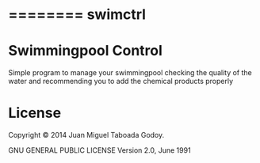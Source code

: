 ========
swimctrl
========

Swimmingpool Control
====================

Simple program to manage your swimmingpool checking the quality of the water and recommending you to add the chemical products properly

License
=======

Copyright &copy; 2014 Juan Miguel Taboada Godoy.

GNU GENERAL PUBLIC LICENSE Version 2.0, June 1991
